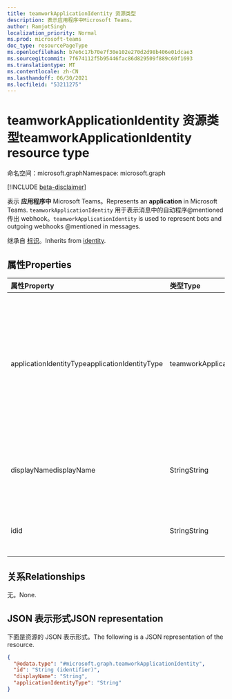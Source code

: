 ```yaml
---
title: teamworkApplicationIdentity 资源类型
description: 表示应用程序中Microsoft Teams。
author: RamjotSingh
localization_priority: Normal
ms.prod: microsoft-teams
doc_type: resourcePageType
ms.openlocfilehash: b7e6c17b70e7f30e102e270d2d98b406e01dcae3
ms.sourcegitcommit: 7f674112f5b95446fac86d829509f889c60f1693
ms.translationtype: MT
ms.contentlocale: zh-CN
ms.lasthandoff: 06/30/2021
ms.locfileid: "53211275"
---
```

# <a name="teamworkapplicationidentity-resource-type"></a><span data-ttu-id="9d69a-103">teamworkApplicationIdentity 资源类型</span><span class="sxs-lookup"><span data-stu-id="9d69a-103">teamworkApplicationIdentity resource type</span></span>

<span data-ttu-id="9d69a-104">命名空间：microsoft.graph</span><span class="sxs-lookup"><span data-stu-id="9d69a-104">Namespace: microsoft.graph</span></span>

[!INCLUDE [beta-disclaimer](../../includes/beta-disclaimer.md)]

<span data-ttu-id="9d69a-105">表示 **应用程序中** Microsoft Teams。</span><span class="sxs-lookup"><span data-stu-id="9d69a-105">Represents an **application** in Microsoft Teams.</span></span> <span data-ttu-id="9d69a-106">`teamworkApplicationIdentity` 用于表示消息中的自动程序@mentioned传出 webhook。</span><span class="sxs-lookup"><span data-stu-id="9d69a-106">`teamworkApplicationIdentity` is used to represent bots and outgoing webhooks @mentioned in messages.</span></span>


<span data-ttu-id="9d69a-107">继承自 [标识](../resources/identity.md)。</span><span class="sxs-lookup"><span data-stu-id="9d69a-107">Inherits from [identity](../resources/identity.md).</span></span>

## <a name="properties"></a><span data-ttu-id="9d69a-108">属性</span><span class="sxs-lookup"><span data-stu-id="9d69a-108">Properties</span></span>
|<span data-ttu-id="9d69a-109">属性</span><span class="sxs-lookup"><span data-stu-id="9d69a-109">Property</span></span>|<span data-ttu-id="9d69a-110">类型</span><span class="sxs-lookup"><span data-stu-id="9d69a-110">Type</span></span>|<span data-ttu-id="9d69a-111">说明</span><span class="sxs-lookup"><span data-stu-id="9d69a-111">Description</span></span>|
|:---|:---|:---|
|<span data-ttu-id="9d69a-112">applicationIdentityType</span><span class="sxs-lookup"><span data-stu-id="9d69a-112">applicationIdentityType</span></span>|<span data-ttu-id="9d69a-113">teamworkApplicationIdentityType</span><span class="sxs-lookup"><span data-stu-id="9d69a-113">teamworkApplicationIdentityType</span></span>| <span data-ttu-id="9d69a-114">引用的应用程序的类型。</span><span class="sxs-lookup"><span data-stu-id="9d69a-114">Type of application that is referenced.</span></span> <span data-ttu-id="9d69a-115">可能的值是 `aadApplication` `bot` `tenantBot` ：、、、 `office365Connector` 和 `outgoingWebhook` 。</span><span class="sxs-lookup"><span data-stu-id="9d69a-115">Possible values are: `aadApplication`, `bot`, `tenantBot`, `office365Connector`, and `outgoingWebhook`.</span></span>|
|<span data-ttu-id="9d69a-116">displayName</span><span class="sxs-lookup"><span data-stu-id="9d69a-116">displayName</span></span>|<span data-ttu-id="9d69a-117">String</span><span class="sxs-lookup"><span data-stu-id="9d69a-117">String</span></span>|<span data-ttu-id="9d69a-118">继承自 [标识](../resources/identity.md)。</span><span class="sxs-lookup"><span data-stu-id="9d69a-118">Inherited from [identity](../resources/identity.md).</span></span> <span data-ttu-id="9d69a-119">应用程序的显示名称。</span><span class="sxs-lookup"><span data-stu-id="9d69a-119">Display name of the application.</span></span> <span data-ttu-id="9d69a-120">可选。</span><span class="sxs-lookup"><span data-stu-id="9d69a-120">Optional.</span></span>|
|<span data-ttu-id="9d69a-121">id</span><span class="sxs-lookup"><span data-stu-id="9d69a-121">id</span></span>|<span data-ttu-id="9d69a-122">String</span><span class="sxs-lookup"><span data-stu-id="9d69a-122">String</span></span>|<span data-ttu-id="9d69a-123">继承自 [标识](../resources/identity.md)。</span><span class="sxs-lookup"><span data-stu-id="9d69a-123">Inherited from [identity](../resources/identity.md).</span></span> <span data-ttu-id="9d69a-124">应用程序的 ID。</span><span class="sxs-lookup"><span data-stu-id="9d69a-124">ID of the application.</span></span>|

## <a name="relationships"></a><span data-ttu-id="9d69a-125">关系</span><span class="sxs-lookup"><span data-stu-id="9d69a-125">Relationships</span></span>
<span data-ttu-id="9d69a-126">无。</span><span class="sxs-lookup"><span data-stu-id="9d69a-126">None.</span></span>

## <a name="json-representation"></a><span data-ttu-id="9d69a-127">JSON 表示形式</span><span class="sxs-lookup"><span data-stu-id="9d69a-127">JSON representation</span></span>
<span data-ttu-id="9d69a-128">下面是资源的 JSON 表示形式。</span><span class="sxs-lookup"><span data-stu-id="9d69a-128">The following is a JSON representation of the resource.</span></span>
<!-- {
  "blockType": "resource",
  "@odata.type": "microsoft.graph.teamworkApplicationIdentity"
}
-->
``` json
{
  "@odata.type": "#microsoft.graph.teamworkApplicationIdentity",
  "id": "String (identifier)",
  "displayName": "String",
  "applicationIdentityType": "String"
}
```

